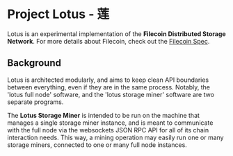 # Project Lotus - 莲

Lotus is an experimental implementation of the **Filecoin Distributed Storage Network**. For more details about Filecoin, check out the [Filecoin Spec](https://github.com/filecoin-project/specs).

## Background

Lotus is architected modularly, and aims to keep clean API boundaries between everything, even if they are in the same process. Notably, the 'lotus full node' software, and the 'lotus storage miner' software are two separate programs.

The **Lotus Storage Miner** is intended to be run on the machine that manages a single storage miner instance, and is meant to communicate with the full node via the websockets JSON RPC API for all of its chain interaction needs. This way, a mining operation may easily run one or many storage miners, connected to one or many full node instances.
